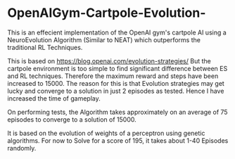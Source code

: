 # OpenAIGym-Cartpole-Evolution-
This is an effecient implementation of the OpenAI gym's cartpole AI using a NeuroEvolution Algorithm (Similar to NEAT) which outperforms the traditional RL Techniques.

This is based on https://blog.openai.com/evolution-strategies/ 
But the cartpole environment is too simple to find significant difference between ES and RL techniques.
Therefore the maximum reward and steps have been increased to 15000. The reason for this is that Evolution strategies may get lucky and converge to a solution in just 2 episodes as tested. Hence I have increased the time of gameplay.

On performing tests, the Algorithm takes approximately on an average of 75 episodes to converge to a solution of 15000.

It is based on the evolution of weights of a perceptron using genetic algorithms.
For now to Solve for a score of 195, it takes about 1-40 Episodes randomly.
